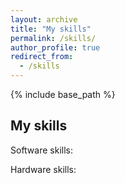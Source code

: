 ```yaml
---
layout: archive
title: "My skills"
permalink: /skills/
author_profile: true
redirect_from:
  - /skills
---
```


{% include base_path %}

My skills
------
Software skills:

Hardware skills:
